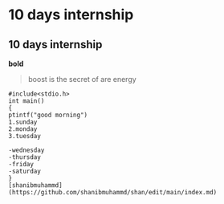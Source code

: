 # 10 days internship
## 10 days internship
**bold**
> boost is the secret of are energy
```
#include<stdio.h>
int main()
{
ptintf("good morning")
1.sunday
2.monday
3.tuesday

-wednesday
-thursday
-friday
-saturday
}
[shanibmuhammd](https://github.com/shanibmuhammd/shan/edit/main/index.md)
